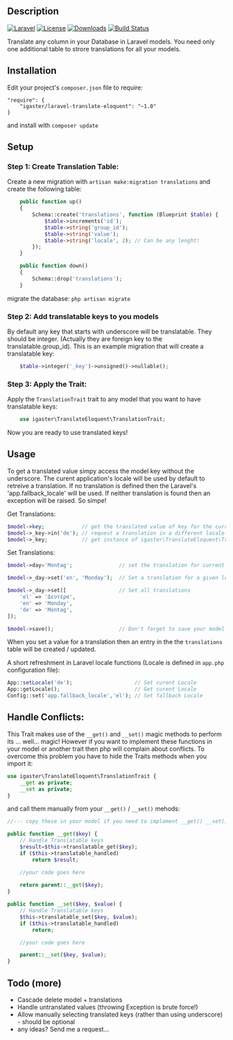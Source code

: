 ## Description
[![Laravel](https://img.shields.io/badge/Laravel-5.x-orange.svg)](http://laravel.com)
[![License](http://img.shields.io/badge/license-MIT-brightgreen.svg)](https://tldrlegal.com/license/mit-license)
[![Downloads](https://img.shields.io/packagist/dt/igaster/laravel-translate-eloquent.svg)](https://packagist.org/packages/igaster/laravel-translate-eloquent)
[![Build Status](https://travis-ci.org/igaster/laravel-translate-eloquent.svg?branch=master)](https://travis-ci.org/igaster/laravel-translate-eloquent)



Translate any column in your Database in Laravel models. You need only one additional table to strore translations for all your models.

## Installation

Edit your project's `composer.json` file to require:

    "require": {
        "igaster/laravel-translate-eloquent": "~1.0"
    }

and install with `composer update`

## Setup

### Step 1: Create Translation Table:

Create a new migration with `artisan make:migration translations` and create the following table:

```php
    public function up()
    {
        Schema::create('translations', function (Blueprint $table) {
            $table->increments('id');
            $table->string('group_id');
            $table->string('value');
            $table->string('locale', 2); // Can be any lenght!
        });
    }

    public function down()
    {
        Schema::drop('translations');
    }
```

migrate the database: `php artisan migrate`

### Step 2: Add translatable keys to you models

By default any key that starts with underscore will be translatable. They should be integer. (Actually they are foreign key to the translatable.group_id). This is an example migration that will create a translatable key:


```php
    $table->integer('_key')->unsigned()->nullable();
```

### Step 3: Apply the Trait:

Apply the `TranslationTrait` trait to any model that you want to have translatable keys:

```php
    use igaster\TranslateEloquent\TranslationTrait;
```

Now you are ready to use translated keys!

## Usage

To get a translated value simpy access the model key without the underscore. The curent application's locale will be used by default to retreive a translation. If no translation is defined then the Laravel's 'app.fallback_locale' will be used. If neither translation is found then an exception will be raised. So simpe!

Get Translations:

```php
$model->key;            // get the translated value of key for the current Locale
$model->_key->in('de'); // request a translation in a different locale
$model->_key;           // get instance of igaster\TranslateEloquent\Translations
```

Set Translations:

```php
$model->day='Montag';               // set the translation for current Locale.  

$model->_day->set('en', 'Monday');  // Set a translation for a given locale

$model->_day->set([                 // Set all translations
    'el' => 'Δευτέρα',
    'en' => 'Monday',
    'de' => 'Montag',
]);

$model->save();                     // Don't forget to save your model to save the relationship
```
When you set a value for a translation then an entry in the the `translations` table will be created / updated.


A short refreshment in Laravel locale functions (Locale is defined in `app.php` configuration file):
```php
App::setLocale('de');                    // Set curent Locale
App::getLocale();                        // Get curent Locale
Config::set('app.fallback_locale','el'); // Set fallback Locale
```

## Handle Conflicts:

This Trait makes use of the `__get()` and `__set()` magic methods to perform its ... well... magic! However if you want to implement these functions in your model or another trait then php will complain about conflicts. To overcome this problem you have to hide the Traits methods when you import it:

```php
use igaster\TranslateEloquent\TranslationTrait {
    __get as private; 
    __set as private; 
}
```

and call them manually from your `__get()` / `__set()` mehods:

```php
//--- copy these in your model if you need to implement __get() __set() methods

public function __get($key) {
    // Handle Translatable keys
    $result=$this->translatable_get($key);
    if ($this->translatable_handled)
        return $result;

    //your code goes here
    
    return parent::__get($key);
}

public function __set($key, $value) {
    // Handle Translatable keys
    $this->translatable_set($key, $value);
    if ($this->translatable_handled)
        return;

    //your code goes here

    parent::__set($key, $value);
} 
```

## Todo (more)

* Cascade delete model + translations
* Handle untranslated values (throwing Exception is brute force!)
* Allow manually selecting translated keys (rather than using underscore) - should be optional
* any ideas? Send me a request...